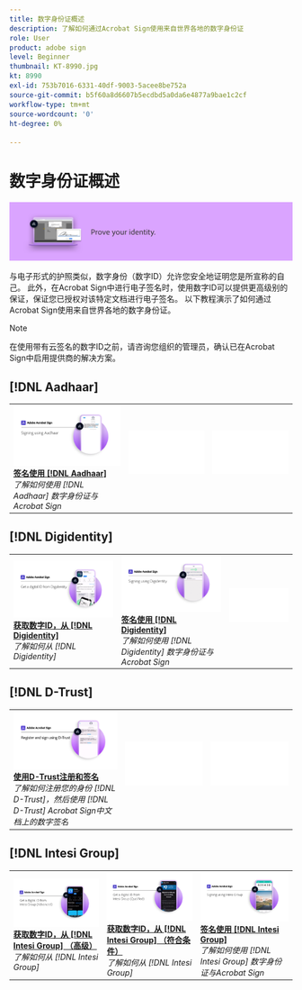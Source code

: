 ```yaml
---
title: 数字身份证概述
description: 了解如何通过Acrobat Sign使用来自世界各地的数字身份证
role: User
product: adobe sign
level: Beginner
thumbnail: KT-8990.jpg
kt: 8990
exl-id: 753b7016-6331-40df-9003-5acee8be752a
source-git-commit: b5f60a8d6607b5ecdbd5a0da6e4877a9bae1c2cf
workflow-type: tm+mt
source-wordcount: '0'
ht-degree: 0%

---
```


# 数字身份证概述

![签名数字身份证图像](../assets/Hero-DigitalID.png)

与电子形式的护照类似，数字身份（数字ID）允许您安全地证明您是所宣称的自己。 此外，在Acrobat Sign中进行电子签名时，使用数字ID可以提供更高级别的保证，保证您已授权对该特定文档进行电子签名。 以下教程演示了如何通过Acrobat Sign使用来自世界各地的数字身份证。

>[!NOTE]
>
>在使用带有云签名的数字ID之前，请咨询您组织的管理员，确认已在Acrobat Sign中启用提供商的解决方案。

## [!DNL Aadhaar]

<table style="table-layout:fixed">
<tr>
 <td>
    <a href="aadhaar-sign.md">
      <img alt="签名使用 [!DNL Aadhaar]" src="assets/Aadhaarsign_1280.png" />
    </a>
    <div>
    <a href="aadhaar-sign.md"><strong>签名使用 [!DNL Aadhaar]</strong></a>
    </div>
    <em>了解如何使用 [!DNL Aadhaar] 数字身份证与Acrobat Sign</em>
    <br>
  </td>
  <td>
    <img alt="间隔条" src="../assets/Whitespacer.png" />
    <div>
    <br>
  </td>
  <td>
    <img alt="间隔条" src="../assets/Whitespacer.png" />
    <div>
    <br>
  </td>
</tr>
</table>

## [!DNL Digidentity]

<table style="table-layout:fixed">
<tr>
 <td>
    <a href="digidentity-reg.md">
      <img alt="获取数字ID，从 [!DNL Digidentity]" src="assets/Digidentityreg_1280.png" />
    </a>
    <div>
    <a href="digidentity-reg.md"><strong>获取数字ID，从 [!DNL Digidentity]</strong></a>
    </div>
    <em>了解如何从 [!DNL Digidentity]</em>
    <br>
  </td>
  <td>
    <a href="digidentity-sign.md">
      <img alt="签名使用 [!DNL Digidentity]" src="assets/Digidentitysign_1280.png" />
    </a>
    <div>
    <a href="digidentity-sign.md"><strong>签名使用 [!DNL Digidentity]</strong></a>
    </div>
    <em>了解如何使用 [!DNL Digidentity] 数字身份证与Acrobat Sign</em>
    <br>
  </td>
  <td>
    <img alt="间隔条" src="../assets/Whitespacer.png" />
    <div>
    <br>
  </td>
</tr>
</table>

## [!DNL D-Trust]

<table style="table-layout:fixed">
<tr>
  <td>
    <a href="d-trust.md">
      <img alt="使用D-Trust注册和签名" src="assets/Dtrust.png" />
    </a>
    <div>
    <a href="d-trust.md"><strong>使用D-Trust注册和签名</strong></a>
    </div>
    <em>了解如何注册您的身份 [!DNL D-Trust]，然后使用 [!DNL D-Trust] Acrobat Sign中文档上的数字签名</em>
    <br>
  </td>
  <td>
    <img alt="间隔条" src="../assets/Whitespacer.png" />
    <div>
    <br>
  </td>
  <td>
    <img alt="间隔条" src="../assets/Whitespacer.png" />
    <div>
    <br>
  </td>
  </tr>
  </table>

## [!DNL Intesi Group]

<table style="table-layout:fixed">
<tr>
  <td>
    <a href="intesi-advanced.md">
      <img alt="从Intesi Group获取数字ID（高级）" src="assets/IntesiAdvanced_1280.png" />
    </a>
    <div>
    <a href="intesi-advanced.md"><strong>获取数字ID，从 [!DNL Intesi Group] （高级）</strong></a>
    </div>
    <em>了解如何从 [!DNL Intesi Group]</em>
    <br>
  </td>
  <td>
    <a href="intesi-qualified.md">
      <img alt="获取数字ID，从 [!DNL Intesi Group] （符合条件）" src="assets/IntesiQualified_1280.png" />
    </a>
    <div>
    <a href="intesi-qualified.md"><strong>获取数字ID，从 [!DNL Intesi Group] （符合条件）</strong></a>
    </div>
    <em>了解如何从 [!DNL Intesi Group]</em>
    <br>
  </td>
  <td>
    <a href="intesi-sign.md">
      <img alt="使用Intesi Group签名" src="assets/IntesiSign_1280.png" />
    </a>
    <div>
    <a href="intesi-sign.md"><strong>签名使用 [!DNL Intesi Group]</strong></a>
    </div>
    <em>了解如何使用 [!DNL Intesi Group] 数字身份证与Acrobat Sign</em>
    <br>
  </td>
</tr>
</table>
